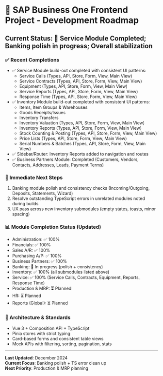 # 🚀 **SAP Business One Frontend Project - Development Roadmap**

## Current Status: 🚀 Service Module Completed; Banking polish in progress; Overall stabilization

### ✅ Recent Completions

- ✅ Service Module build-out completed with consistent UI patterns:
  - Service Calls (Types, API, Store, Form, View, Main View)
  - Service Contracts (Types, API, Store, Form, View, Main View)
  - Equipment (Types, API, Store, Form, View, Main View)
  - Service Reports (Types, API, Store, Form, View, Main View)
  - Response Time (Types, API, Store, Form, View, Main View)
- ✅ Inventory Module build-out completed with consistent UI patterns:
  - Items, Item Groups & Warehouses
  - Goods Receipts/Issues
  - Inventory Transfers
  - Inventory Valuation (Types, API, Store, Form, View, Main View)
  - Inventory Reports (Types, API, Store, Form, View, Main View)
  - Stock Counting & Posting (Types, API, Store, Form, View, Main View)
  - Price Lists (Types, API, Store, Form, View, Main View)
  - Serial Numbers & Batches (Types, API, Store, Form, View, Main View)
- ✅ Sidebar/Router: Inventory Reports added to navigation and routes
- ✅ Business Partners Module: Completed (Customers, Vendors, Contacts, Addresses, Leads, Payment Terms)

### 🎯 Immediate Next Steps

1. Banking module polish and consistency checks (Incoming/Outgoing, Deposits, Statements, Wizard)
2. Resolve outstanding TypeScript errors in unrelated modules noted during builds
3. UX pass across new inventory submodules (empty states, toasts, minor spacing)

### 📊 Module Completion Status (Updated)

- Administration: ✅ 100%
- Financials: ✅ 100%
- Sales A/R: ✅ 100%
- Purchasing A/P: ✅ 100%
- Business Partners: ✅ 100%
- Banking: 🔄 In progress (polish + consistency)
- Inventory: ✅ 100% (all submodules listed above)
- Service: ✅ 100% (Service Calls, Contracts, Equipment, Reports, Response Time)
- Production & MRP: ⏳ Planned
- HR: ⏳ Planned
- Reports (Global): ⏳ Planned

### 🔧 Architecture & Standards

- Vue 3 + Composition API + TypeScript
- Pinia stores with strict typing
- Card-based forms and consistent table views
- Mock APIs with filtering, sorting, pagination, stats

---

**Last Updated**: December 2024  
**Current Focus**: Banking polish + TS error clean up  
**Next Priority**: Production & MRP planning
